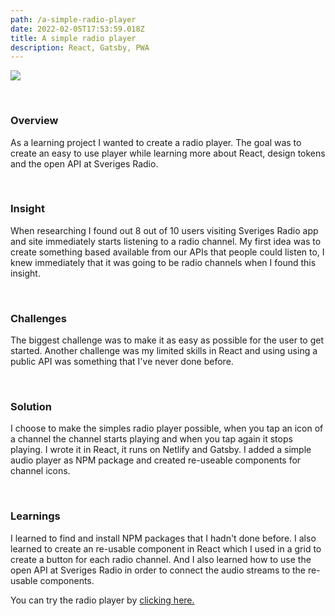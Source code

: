 ```yaml
---
path: /a-simple-radio-player
date: 2022-02-05T17:53:59.018Z
title: A simple radio player
description: React, Gatsby, PWA
---
```



![](https://jakobmagnusson.se/assets/radioplayer.png)

<br />

### Overview

As a learning project I wanted to create a radio player. The goal was to create an easy to use player while learning more about React, design tokens and the open API at Sveriges Radio.

<br />

### Insight

When researching I found out 8 out of 10 users visiting Sveriges Radio app and site immediately starts listening to a radio channel. My first idea was to create something based available from our APIs that people could listen to, I knew immediately that it was going to be radio channels when I found this insight.

<br />

### Challenges

The biggest challenge was to make it as easy as possible for the user to get started. Another challenge was my limited skills in React and using using a public API was something that I've never done before.

<br />

### Solution

I choose to make the simples radio player possible, when you tap an icon of a channel the channel starts playing and when you tap again it stops playing. I wrote it in React, it runs on Netlify and Gatsby. I added a simple audio player as NPM package and created re-useable components for channel icons.

<br />

### Learnings

I learned to find and install NPM packages that I hadn't done before. I also learned to create an re-usable component in React which I used in a grid to create a button for each radio channel. And I also learned how to use the open API at Sveriges Radio in order to connect the audio streams to the re-usable components.

You can try the radio player by [clicking here.](https://enkelradio.netlify.app/)

<br />